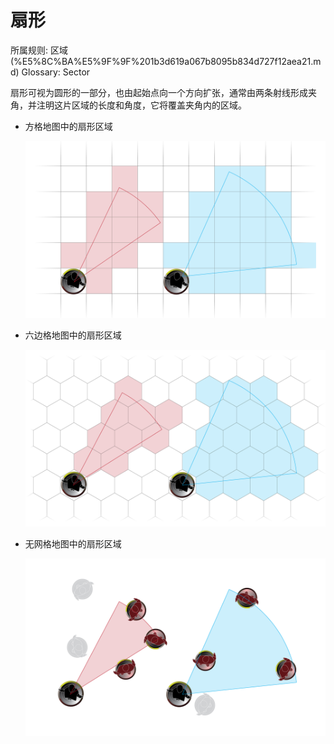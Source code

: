 # 扇形

所属规则: 区域 (%E5%8C%BA%E5%9F%9F%201b3d619a067b8095b834d727f12aea21.md)
Glossary: Sector

扇形可视为圆形的一部分，也由起始点向一个方向扩张，通常由两条射线形成夹角，并注明这片区域的长度和角度，它将覆盖夹角内的区域。

- 方格地图中的扇形区域
    
    ![mapsample_sector_grid.png](%E6%89%87%E5%BD%A2%201b3d619a067b801f9c36ededc215d9c0/mapsample_sector_grid.png)
    
- 六边格地图中的扇形区域
    
    ![mapsample_sector_hex.png](%E6%89%87%E5%BD%A2%201b3d619a067b801f9c36ededc215d9c0/mapsample_sector_hex.png)
    
- 无网格地图中的扇形区域
    
    ![mapsample_sector_gridless.png](%E6%89%87%E5%BD%A2%201b3d619a067b801f9c36ededc215d9c0/mapsample_sector_gridless.png)
